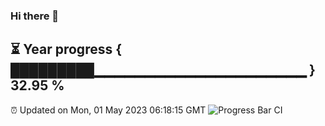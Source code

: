### Hi there 👋
⏳ Year progress { █████████▁▁▁▁▁▁▁▁▁▁▁▁▁▁▁▁▁▁▁▁▁ } 32.95 %
---
⏰ Updated on Mon, 01 May 2023 06:18:15 GMT
![Progress Bar CI](https://github.com/liununu/liununu/workflows/Progress%20Bar%20CI/badge.svg)

